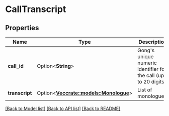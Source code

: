 # CallTranscript

## Properties

Name | Type | Description | Notes
------------ | ------------- | ------------- | -------------
**call_id** | Option<**String**> | Gong's unique numeric identifier for the call (up to 20 digits). | [optional]
**transcript** | Option<[**Vec<crate::models::Monologue>**](Monologue.md)> | List of monologues. | [optional]

[[Back to Model list]](../README.md#documentation-for-models) [[Back to API list]](../README.md#documentation-for-api-endpoints) [[Back to README]](../README.md)



